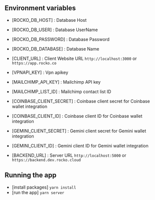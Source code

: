 ## Environment variables

- [ROCKO_DB_HOST] : Database Host

- [ROCKO_DB_USER] : Database UserName

- [ROCKO_DB_PASSWORD] : Database Password

- [ROCKO_DB_DATABASE] : Database Name

- [CLIENT_URL] : Client Website URL `http://localhost:3000` or `https://app.rocko.co`

- [VPNAPI_KEY] : Vpn apikey

- [MAILCHIMP_API_KEY] : Mailchimp API key
- [MAILCHIMP_LIST_ID] : Mailchimp contact list ID

- [COINBASE_CLIENT_SECRET] : Coinbase client secret for Coinbase wallet integration
- [COINBASE_CLIENT_ID] : Coinbase client ID for Coinbase wallet integration
- [GEMINI_CLIENT_SECRET] : Gemini client secret for Gemini wallet integration
- [GEMINI_CLIENT_ID] : Gemini client ID for Gemini wallet integration
- [BACKEND_URL] : Server URL `http://localhost:5000` or `https://backend.dev.rocko.cloud`

## Running the app

- [install packages] `yarn install`
- [run the app] `yarn server`
